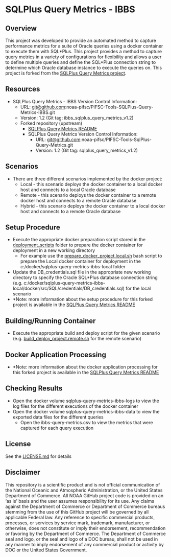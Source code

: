 # SQLPlus Query Metrics - IBBS

## Overview
This project was developed to provide an automated method to capture performance metrics for a suite of Oracle queries using a docker container to execute them with SQL\*Plus.  This project provides a method to capture query metrics in a variety of configurations for flexibility and allows a user to define multiple queries and define the SQL\*Plus connection string to determine which Oracle database instance to execute the queries on.  This project is forked from the [SQLPlus Query Metrics project](https://github.com/noaa-pifsc/PIFSC-Tools-SqlPlus-Query-Metrics).

## Resources
-   SQLPlus Query Metrics - IBBS Version Control Information:
    -   URL: git@github.com:noaa-pifsc/PIFSC-Tools-SQLPlus-Query-Metrics-IBBS.git
    -   Version: 1.2 (Git tag: ibbs_sqlplus_query_metrics_v1.2)
    -   Forked repository (upstream)
        -   [SQLPlus Query Metrics README](https://github.com/noaa-pifsc/PIFSC-Tools-SqlPlus-Query-Metrics/blob/main/README.md)
        -   SQLPlus Query Metrics Version Control Information:
            -   URL: git@github.com:noaa-pifsc/PIFSC-Tools-SqlPlus-Query-Metrics.git
            -   Version: 1.2 (Git tag: sqlplus_query_metrics_v1.2)

## Scenarios
-   There are three different scenarios implemented by the docker project:
    -   Local - this scenario deploys the docker container to a local docker host and connects to a local Oracle database
    -   Remote - this scenario deploys the docker container to a remote docker host and connects to a remote Oracle database
    -   Hybrid - this scenario deploys the docker container to a local docker host and connects to a remote Oracle database

## Setup Procedure
-   Execute the appropriate docker preparation script stored in the [deployment_scripts](./deployment_scripts) folder to prepare the docker container for deployment in a new working directory
    -   For example use the [prepare_docker_project.local.sh](./deployment_scripts/prepare_docker_project.local.sh) bash script to prepare the Local docker container for deployment in the c:/docker/sqlplus-query-metrics-ibbs-local folder
-   Update the DB_credentials.sql file in the appropriate new working directory to specify the Oracle SQL*Plus database connection string (e.g. c:/docker/sqlplus-query-metrics-ibbs-local/docker/src/SQL/credentials/DB_credentials.sql) for the local scenario
-   \*Note: more information about the setup procedure for this forked project is available in the [SQLPlus Query Metrics README](https://github.com/noaa-pifsc/PIFSC-Tools-SqlPlus-Query-Metrics?tab=readme-ov-file#forked-repository-implementation)

## Building/Running Container
-   Execute the appropriate build and deploy script for the given scenario (e.g. [build_deploy_project.remote.sh](./deployment_scripts/build_deploy_project.remote.sh) for the remote scenario)

## Docker Application Processing
-   \*Note: more information about the docker application processing for this forked project is available in the [SQLPlus Query Metrics README](https://github.com/noaa-pifsc/PIFSC-Tools-SqlPlus-Query-Metrics?tab=readme-ov-file#docker-application-processing)

## Checking Results
-   Open the docker volume sqlplus-query-metrics-ibbs-logs to view the log files for the different executions of the docker container
-   Open the docker volume sqlplus-query-metrics-ibbs-data to view the exported data files for the different queries
    -   Open the ibbs-query-metrics.csv to view the metrics that were captured for each query execution

## License
See the [LICENSE.md](./LICENSE.md) for details

## Disclaimer
This repository is a scientific product and is not official communication of the National Oceanic and Atmospheric Administration, or the United States Department of Commerce. All NOAA GitHub project code is provided on an ‘as is’ basis and the user assumes responsibility for its use. Any claims against the Department of Commerce or Department of Commerce bureaus stemming from the use of this GitHub project will be governed by all applicable Federal law. Any reference to specific commercial products, processes, or services by service mark, trademark, manufacturer, or otherwise, does not constitute or imply their endorsement, recommendation or favoring by the Department of Commerce. The Department of Commerce seal and logo, or the seal and logo of a DOC bureau, shall not be used in any manner to imply endorsement of any commercial product or activity by DOC or the United States Government.
